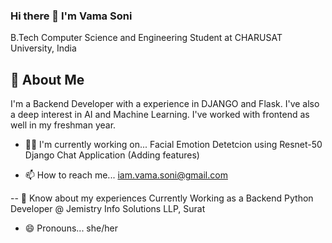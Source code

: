 ### Hi there 👋 I'm Vama Soni
B.Tech Computer Science and Engineering Student at CHARUSAT University, India



<!--
**vamasoni/vamasoni** is a ✨ _special_ ✨ repository because its `README.md` (this file) appears on your GitHub profile.

Here are some ideas to get you started:

- 🔭 I’m currently working on ...
- 🌱 I’m currently learning ...
- 👯 I’m looking to collaborate on ...
- 🤔 I’m looking for help with ...
- 💬 Ask me about ...
- 📫 How to reach me: ...
- 😄 Pronouns: ...
- ⚡ Fun fact: ...
-->
## 🚀 About Me

I'm a Backend Developer with a experience in DJANGO and Flask. I've also a deep interest in AI and Machine Learning. I've worked with frontend as well in my freshman year.

- 👩‍💻 I'm currently working on...
Facial Emotion Detetcion using Resnet-50 
Django Chat Application (Adding features)

- 📫 How to reach me...
iam.vama.soni@gmail.com

-- 📄 Know about my experiences
Currently Working as a Backend Python Developer @ Jemistry Info Solutions LLP, Surat

- 😄 Pronouns...
she/her



